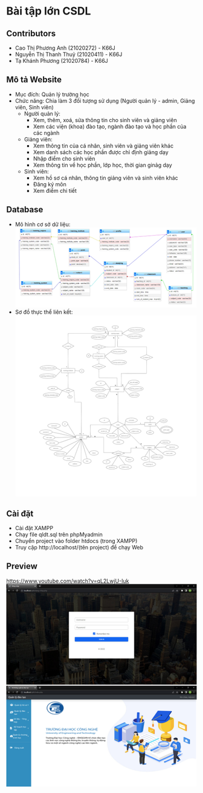 # Bài tập lớn CSDL

## Contributors
- Cao Thị Phương Anh (21020272) - K66J
- Nguyễn Thị Thanh Thuỷ (21020411) - K66J
- Tạ Khánh Phương (21020784) - K66J

## Mô tả Website
- Mục đích: Quản lý trường học
- Chức năng: Chia làm 3 đối tượng sử dụng (Người quản lý - admin, Giảng viên, Sinh viên)
  - Người quản lý: 
    - Xem, thêm, xoá, sửa thông tin cho sinh viên và giảng viên
    - Xem các viện (khoa) đào tạo, ngành đào tạo và học phần của các ngành
  - Giảng viên:
    - Xem thông tin của cá nhân, sinh viên và giảng viên khác
    - Xem danh sách các học phần được chỉ định giảng dạy
    - Nhập điểm cho sinh viên
    - Xem thông tin về học phần, lớp học, thời gian ginảg dạy
  - Sinh viên:
    - Xem hồ sơ cá nhân, thông tin giảng viên và sinh viên khác
    - Đăng ký môn
    - Xem điểm chi tiết
    
## Database
- Mô hình cơ sở dữ liệu:
![](image/sododatabase.PNG)
- Sơ đồ thực thể liên kết:
![](image/sododatabase2.png)


## Cài đặt
- Cài đặt XAMPP
- Chạy file qldt.sql trên phpMyadmin
- Chuyển project vào folder htdocs (trong XAMPP)
- Truy cập http://localhost/(tên project) để chạy Web

## Preview
https://www.youtube.com/watch?v=qL2LwjU-Iuk
![](image/login.jpg)
![](image/home.jpg)
